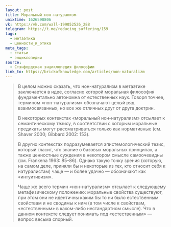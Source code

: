 ```yaml
---
layout: post
title: Моральный нон-натурализм
unixtime: 1626598806
vk: https://vk.com/wall-199052526_288
telegram: https://t.me/reducing_suffering/159
tags:
  - метаэтика
  - ценности_и_этика
meta_tags:
  - статьи
  - энциклопедии
source:
  - Стэнфордская энциклопедия философии
link_to: https://brickofknowledge.com/articles/non-naturalizm
---
```

>В целом можно сказать, что нон-натурализм в метаэтике заключается в идее, согласно которой моральная философия фундаментально автономна от естественных наук. Говоря точнее, термином «нон-натурализм» обозначают целый ряд взаимосвязанных, но все же отличных друг от друга доктрин.
>
>В некоторых контекстах «моральный нон-натурализм» отсылает к семантическому тезису, в соответствии с которым моральные предикаты могут рассматриваться только как нормативные (см. Shaver 2000; Gibbard 2002: 153).
>
>В других контекстах подразумевается эпистемологический тезис, который гласит, что знание о базовых моральных принципах, а также ценностные суждения в некотором смысле самоочевидны (см. Frankena 1963: 85–86). Однако такую точку зрения (которую, на самом деле, приняли бы и некоторые из тех, кто относит себя к натуралистам) чаще — и более удачно — обозначают как «интуитивизм».
>
>Чаще же всего термин «нон-натурализм» отсылает к следующему метафизическому положению: моральные свойства существуют, при этом они не идентичны каким бы то ни было естественным свойствам и не сводимы к ним (в том числе к свойствам, «естественным» в каком-либо нестандартном смысле). Что в данном контексте следует понимать под «естественным» — вопрос весьма спорный.